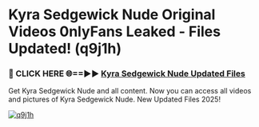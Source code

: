 # Kyra Sedgewick Nude Original Videos 0nlyFans Leaked - Files Updated! (q9j1h)

<h3>🔴 CLICK HERE 🌐==►► <a href="https://tinyurl.com/5h6xmrr3" rel="nofollow">Kyra Sedgewick Nude Updated Files</a></h3>

Get Kyra Sedgewick Nude and all content. Now you can access all videos and pictures of Kyra Sedgewick Nude. New Updated Files 2025!

[![q9j1h](https://i.imgur.com/KVD873Z.gif)](https://tinyurl.com/5h6xmrr3)
